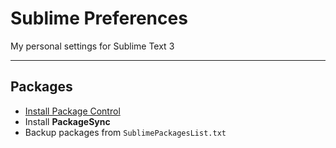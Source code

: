 # Sublime Preferences

My personal settings for Sublime Text 3
***

## Packages


  - [Install Package Control](https://packagecontrol.io/installation)
  - Install **PackageSync**
  - Backup packages from `SublimePackagesList.txt`
